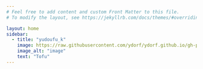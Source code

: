 ```yaml
---
# Feel free to add content and custom Front Matter to this file.
# To modify the layout, see https://jekyllrb.com/docs/themes/#overriding-theme-defaults

layout: home
sidebar:
  - title: "yudoufu_k"
    image: https://raw.githubusercontent.com/ydorf/ydorf.github.io/gh-pages/image/Nn5WMCMW_400x400.png
    image_alt: "image"
    text: "Tofu"
---
```

